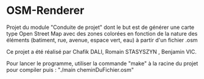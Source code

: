 # OSM-Renderer
Projet du module "Conduite de projet" dont le but est de générer une carte type Open Street Map avec des zones colorées en fonction de la nature des éléments (batiment, rue, avenue, espace vert, eau) à partir d'un fichier .osm

Ce projet a été réalisé par Chafik DALI, Romain STASYSZYN , Benjamin VIC.

Pour lancer le programme, utiliser la commande "make" à la racine du projet pour compiler puis : "./main cheminDuFichier.osm"


